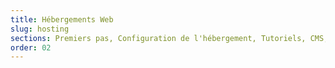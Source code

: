 ```yaml
---
title: Hébergements Web
slug: hosting
sections: Premiers pas, Configuration de l'hébergement, Tutoriels, CMS, FTP et SSH, SSL, Bases de données, Web Cloud Databases, PHP, Optimiser son site, Diagnostic, Tâches automatisées (CRON), Réécriture et authentification, Anciennes offres
order: 02 
---
```

